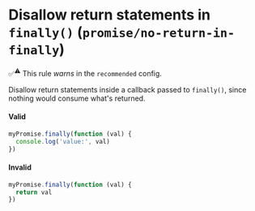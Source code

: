 # Disallow return statements in `finally()` (`promise/no-return-in-finally`)

✅<sup>⚠️</sup> This rule _warns_ in the `recommended` config.

<!-- end auto-generated rule header -->

Disallow return statements inside a callback passed to `finally()`, since
nothing would consume what's returned.

#### Valid

```js
myPromise.finally(function (val) {
  console.log('value:', val)
})
```

#### Invalid

```js
myPromise.finally(function (val) {
  return val
})
```
